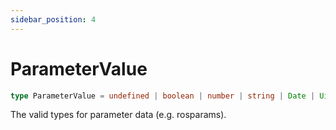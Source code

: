 ```yaml
---
sidebar_position: 4
---
```


# ParameterValue

```typescript
type ParameterValue = undefined | boolean | number | string | Date | Uint8Array | ParameterValue[] | {};
```

The valid types for parameter data (e.g. rosparams).
